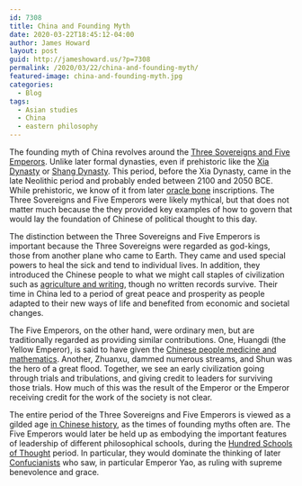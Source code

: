 ```yaml
---
id: 7308
title: China and Founding Myth
date: 2020-03-22T18:45:12-04:00
author: James Howard
layout: post
guid: http://jameshoward.us/?p=7308
permalink: /2020/03/22/china-and-founding-myth/
featured-image: china-and-founding-myth.jpg
categories:
  - Blog
tags:
  - Asian studies
  - China
  - eastern philosophy
---
```

The founding myth of China revolves around the [Three Sovereigns
and Five
Emperors](https://www.newworldencyclopedia.org/entry/Three_Sovereigns_and_Five_Emperors).
Unlike later formal dynasties, even if prehistoric like the [Xia
Dynasty](https://history.followcn.com/2017/01/14/archaeological-discoveries-of-the-xia-dynasty/)
or [Shang
Dynasty](https://www.history.com/topics/ancient-china/shang-dynasty). This
period, before the Xia Dynasty, came in the late Neolithic period
and probably ended between 2100 and 2050 BCE. While prehistoric,
we know of it from later [oracle
bone](http://anthropology.msu.edu/anp363-ss13/2013/03/28/oracle-bones/)
inscriptions. The Three Sovereigns and Five Emperors were likely
mythical, but that does not matter much because the they provided
key examples of how to govern that would lay the foundation of
Chinese of political thought to this day.

The distinction between the Three Sovereigns and Five Emperors is
important because the Three Sovereigns were regarded as god-kings,
those from another plane who came to Earth. They came and used
special powers to heal the sick and tend to individual lives. In
addition, they introduced the Chinese people to what we might call
staples of civilization such as [agriculture and
writing](https://www.globalsecurity.org/military/world/china/history-3-sovereigns.htm),
though no written records survive. Their time in China led to a
period of great peace and prosperity as people adapted to their new
ways of life and benefited from economic and societal changes.

The Five Emperors, on the other hand, were ordinary men, but are
traditionally regarded as providing similar contributions. One,
Huangdi (the Yellow Emperor), is said to have given the [Chinese
people medicine and
mathematics](http://factsanddetails.com/china/cat2/sub1/entry-5386.html).
Another, Zhuanxu, dammed numerous streams, and Shun was the hero
of a great flood. Together, we see an early civilization going
through trials and tribulations, and giving credit to leaders for
surviving those trials. How much of this was the result of the
Emperor or the Emperor receiving credit for the work of the society
is not clear.

The entire period of the Three Sovereigns and Five Emperors is
viewed as a gilded age [in Chinese
history](https://www.globalsecurity.org/military/world/china/history-5-emperors.htm),
as the times of founding myths often are. The Five Emperors would
later be held up as embodying the important features of leadership
of different philosophical schools, during the [Hundred Schools of
Thought](https://www.ibiblio.org/chinesehistory/contents/02cul/c04s02.html)
period. In particular, they would dominate the thinking of later
[Confucianists](https://en.wikipedia.org/wiki/Emperor_Yao) who saw,
in particular Emperor Yao, as ruling with supreme benevolence and
grace.
